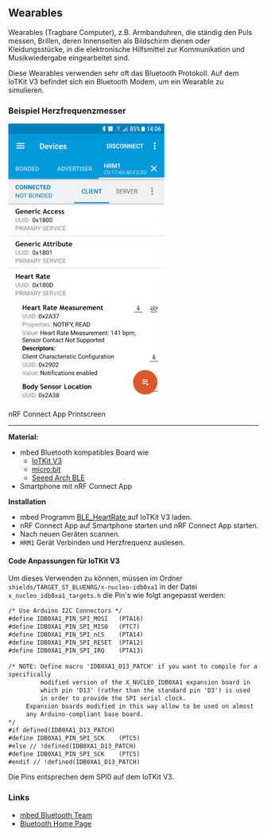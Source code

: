 Wearables
---------

Wearables (Tragbare Computer), z.B. Armbanduhren, die ständig den Puls messen, Brillen, deren Innenseiten als Bildschirm dienen oder Kleidungsstücke, in die elektronische Hilfsmittel zur Kommunikation und Musikwiedergabe eingearbeitet sind.

Diese Wearables verwenden sehr oft das Bluetooth Protokoll. Auf dem IoTKit V3 befindet sich ein Bluetooth Modem, um ein Wearable zu simulieren.

### Beispiel Herzfrequenzmesser

![](../images/BLEHeartRate.png)

nRF Connect App Printscreen

- - -

**Material:**
* mbed Bluetooth kompatibles Board wie
    * [IoTKit V3](git@github.com:mc-b/IoTKitV3.git)
    * [micro:bit](https://os.mbed.com/platforms/Microbit/)
    * [Seeed Arch BLE](https://os.mbed.com/platforms/Seeed-Arch-BLE/)
* Smartphone mit nRF Connect App

**Installation**
* mbed Programm [BLE_HeartRate ](https://os.mbed.com/teams/IoTKitV3/code/BLE_HeartRate/) auf IoTKit V3 laden.
* nRF Connect App auf Smartphone starten und nRF Connect App starten.
* Nach neuen Geräten scannen.
* `HRM1` Gerät Verbinden und Herzfrequenz auslesen. 

#### Code Anpassungen für IoTKit V3


Um dieses Verwenden zu können, müssen im Ordner `shields/TARGET_ST_BLUENRG/x-nucleo-idb0xa1` in der Datei `x_nucleo_idb0xa1_targets.h` die Pin's wie folgt angepasst werden:

	/* Use Arduino I2C Connectors */
	#define IDB0XA1_PIN_SPI_MOSI   (PTA16)
	#define IDB0XA1_PIN_SPI_MISO   (PTC7)
	#define IDB0XA1_PIN_SPI_nCS    (PTA14)
	#define IDB0XA1_PIN_SPI_RESET  (PTA12)
	#define IDB0XA1_PIN_SPI_IRQ    (PTA13)
	 
	/* NOTE: Define macro 'IDB0XA1_D13_PATCH' if you want to compile for a specifically
	         modified version of the X_NUCLEO_IDB0XA1 expansion board in
	         which pin 'D13' (rather than the standard pin 'D3') is used 
	         in order to provide the SPI serial clock.
	     Expansion boards modified in this way allow to be used on almost
	     any Arduino-compliant base board.
	*/
	#if defined(IDB0XA1_D13_PATCH)
	#define IDB0XA1_PIN_SPI_SCK    (PTC5)
	#else // !defined(IDB0XA1_D13_PATCH)
	#define IDB0XA1_PIN_SPI_SCK    (PTC5)
	#endif // !defined(IDB0XA1_D13_PATCH)

Die Pins entsprechen dem SPI0 auf dem IoTKit V3.

### Links

* [mbed Bluetooth Team](https://os.mbed.com/teams/Bluetooth-Low-Energy/)
* [Bluetooth Home Page](https://www.bluetooth.com/)

